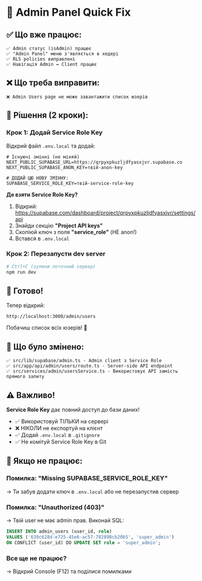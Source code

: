 # 🚀 Admin Panel Quick Fix

## ✅ Що вже працює:

```
✅ Admin статус (isAdmin) працює
✅ "Admin Panel" меню з'являється в хедері
✅ RLS policies виправлені
✅ Навігація Admin ↔ Client працює
```

## ❌ Що треба виправити:

```
❌ Admin Users page не може завантажити список юзерів
```

## 🔧 Рішення (2 кроки):

### Крок 1: Додай Service Role Key

Відкрий файл `.env.local` та додай:

```env
# Існуючі змінні (не міняй)
NEXT_PUBLIC_SUPABASE_URL=https://qrpyxpkuzljdfyasxjvr.supabase.co
NEXT_PUBLIC_SUPABASE_ANON_KEY=твій-anon-key

# ДОДАЙ ЦЮ НОВУ ЗМІННУ:
SUPABASE_SERVICE_ROLE_KEY=твій-service-role-key
```

**Де взяти Service Role Key?**

1. Відкрий: https://supabase.com/dashboard/project/qrpyxpkuzljdfyasxjvr/settings/api
2. Знайди секцію **"Project API keys"**
3. Скопіюй ключ з поля **"service_role"** (НЕ anon!)
4. Встався в `.env.local`

### Крок 2: Перезапусти dev server

```bash
# Ctrl+C (зупини поточний сервер)
npm run dev
```

## 🎉 Готово!

Тепер відкрий:
```
http://localhost:3000/admin/users
```

Побачиш список всіх юзерів! 🎊

## 📁 Що було змінено:

```
✅ src/lib/supabase/admin.ts - Admin client з Service Role
✅ src/app/api/admin/users/route.ts - Server-side API endpoint
✅ src/services/admin/usersService.ts - Використовує API замість прямого запиту
```

## ⚠️ Важливо!

**Service Role Key** дає повний доступ до бази даних!
- ✅ Використовуй ТІЛЬКИ на сервері
- ❌ НІКОЛИ не експортуй на клієнт
- ✅ Додай `.env.local` в `.gitignore`
- ✅ Не комітуй Service Role Key в Git

## 🐛 Якщо не працює:

### Помилка: "Missing SUPABASE_SERVICE_ROLE_KEY"
→ Ти забув додати ключ в `.env.local` або не перезапустив сервер

### Помилка: "Unauthorized (403)"
→ Твій user не має admin прав. Виконай SQL:
```sql
INSERT INTO admin_users (user_id, role)
VALUES ('639c628d-e725-45e6-ac57-782898cb20b5', 'super_admin')
ON CONFLICT (user_id) DO UPDATE SET role = 'super_admin';
```

### Все ще не працює?
→ Відкрий Console (F12) та поділися помилками

